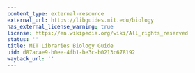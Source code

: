 ```yaml
---
content_type: external-resource
external_url: https://libguides.mit.edu/biology
has_external_license_warning: true
license: https://en.wikipedia.org/wiki/All_rights_reserved
status: ''
title: MIT Libraries Biology Guide
uid: d87acae9-b0ee-4fb1-be3c-b0213c678192
wayback_url: ''
---
```

